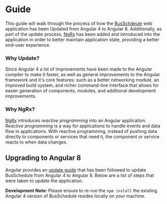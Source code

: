 #  Guide

This guide will walk through the process of how the [BusSchdeule](README.md) web application has been Updated from Angular 4 to Angular 8. Additionally, as part of the update process, [NgRx](https://ngrx.io/) has been added and introduced into the application in order to better maintain application state, providing a better end-user experience.

### Why Update?

Since Angular 4 a lot of improvements have been made to the Angular compiler to make it faster, as well as general improvements to the Angular framework and it's core features: such as a better networking module, an improved build system, and richer command-line interface that allows for easier generation of components, modules, and additional development improvements.

### Why NgRx?

[NgRx](https://ngrx.io/) introduces _reactive programming_ into an Angular application. _Reactive programming_ is a way for applications to handle events and data flow in applications. With reactive programming, instead of pushing data directly to components or services that need it, the component or service reacts to when data changes.

## Upgrading to Angular 8

Angular provides an [update guide](https://update.angular.io/#4.0:8.0) that has been followed to update BusSchedule from Angular 4 to Angular 8. Below are a list of steps that were taken to update the application.

**Development Note:** Please ensure to re-run the `npm install` the existing Angular 4 version of BusSchedule resides locally on your machine.

